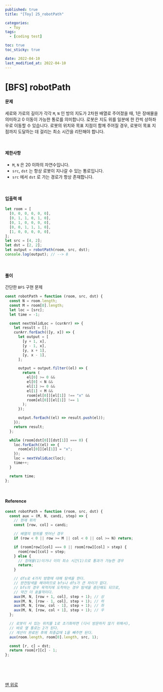 ```yaml
---
published: true
title: "[Toy] 25_robotPath"

categories:
  - Toy
tags:
  - [coding test]

toc: true
toc_sticky: true

date: 2022-04-10
last_modified_at: 2022-04-10
---
```


# [BFS] robotPath

#### 문제

세로와 가로의 길이가 각각 `M`, `N` 인 방의 지도가 2차원 배열로 주어졌을 때, 1은 장애물을 의미하고 0 이동이 가능한 통로를 의미합니다. 로봇은 지도 위를 일분에 한 칸씩 상하좌우로 이동할 수 있습니다. 로봇의 위치와 목표 지점이 함께 주어질 경우, 로봇이 목표 지점까지 도달하는 데 걸리는 최소 시간을 리턴해야 합니다.

<br>

#### 제한사항

- `M`, `N` 은 20 이하의 자연수입니다.
- `src`, `dst` 는 항상 로봇이 지나갈 수 있는 통로입니다.
- `src` 에서 `dst` 로 가는 경로가 항상 존재합니다.

<br>

#### 입출력 예

```js
let room = [
  [0, 0, 0, 0, 0, 0],
  [0, 1, 1, 0, 1, 0],
  [0, 1, 0, 0, 0, 0],
  [0, 0, 1, 1, 1, 0],
  [1, 0, 0, 0, 0, 0],
];
let src = [4, 2];
let dst = [2, 2];
let output = robotPath(room, src, dst);
console.log(output); // --> 8
```

<br>

#### 풀이

간단한 `BFS` 구현 문제

```js
const robotPath = function (room, src, dst) {
  const N = room.length;
  const M = room[0].length;
  let loc = [src];
  let time = -1;

  const nextValidLoc = (curArr) => {
    let result = [];
    curArr.forEach(([y, x]) => {
      let output = [
        [y + 1, x],
        [y - 1, x],
        [y, x + 1],
        [y, x - 1],
      ];

      output = output.filter((el) => {
        return (
          el[0] >= 0 &&
          el[0] < N &&
          el[1] >= 0 &&
          el[1] < M &&
          room[el[0]][el[1]] !== "x" &&
          room[el[0]][el[1]] !== 1
        );
      });

      output.forEach((el) => result.push(el));
    });
    return result;
  };

  while (room[dst[0]][dst[1]] === 0) {
    loc.forEach((el) => {
      room[el[0]][el[1]] = "x";
    });
    loc = nextValidLoc(loc);
    time++;
  }

  return time;
};
```

<br>

#### Reference

```js
const robotPath = function (room, src, dst) {
  const aux = (M, N, candi, step) => {
    // 현재 위치
    const [row, col] = candi;

    // 배열의 범위를 벗어난 경우
    if (row < 0 || row >= M || col < 0 || col >= N) return;

    if (room[row][col] === 0 || room[row][col] > step) {
      room[row][col] = step;
    } else {
      // 장애물(1)이거나 이미 최소 시간(1)으로 통과가 가능한 경우
      return;
    }

    // dfs로 4가지 방향에 대해 탐색을 한다.
    // 완전탐색을 해야하므로 bfs나 dfs가 큰 차이가 없다.
    // bfs의 경우 목적지에 도착하는 경우 탐색을 중단해도 되므로,
    // 약간 더 효율적이다.
    aux(M, N, [row + 1, col], step + 1); // 상
    aux(M, N, [row - 1, col], step + 1); // 하
    aux(M, N, [row, col - 1], step + 1); // 좌
    aux(M, N, [row, col + 1], step + 1); // 우
  };

  // 로봇이 서 있는 위치를 1로 초기화하면 (다시 방문하지 않기 위해서),
  // 바로 옆 통로는 2가 된다.
  // 계산이 완료된 후에 최종값에 1을 빼주면 된다.
  aux(room.length, room[0].length, src, 1);

  const [r, c] = dst;
  return room[r][c] - 1;
};
```

<br>
<br>
<br>

[맨 위로](#)
